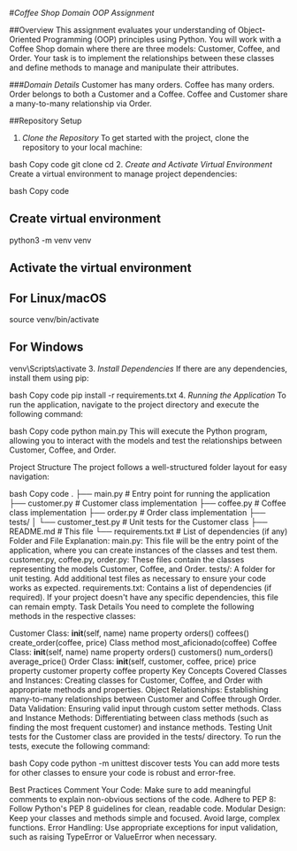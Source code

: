 #*Coffee Shop Domain OOP Assignment*

##Overview
This assignment evaluates your understanding of Object-Oriented Programming (OOP) principles using Python. You will work with a Coffee Shop domain where there are three models: Customer, Coffee, and Order. Your task is to implement the relationships between these classes and define methods to manage and manipulate their attributes.

###*Domain Details*
Customer has many orders.
Coffee has many orders.
Order belongs to both a Customer and a Coffee.
Coffee and Customer share a many-to-many relationship via Order.

##Repository Setup
1. *Clone the Repository*
To get started with the project, clone the repository to your local machine:

bash
Copy code
git clone <your-repo-url>
cd <your-repo-folder>
2. *Create and Activate Virtual Environment*
Create a virtual environment to manage project dependencies:

bash
Copy code
## Create virtual environment
python3 -m venv venv

## Activate the virtual environment
## For Linux/macOS
source venv/bin/activate

## For Windows
venv\Scripts\activate
3. *Install Dependencies*
If there are any dependencies, install them using pip:

bash
Copy code
pip install -r requirements.txt
4. *Running the Application*
To run the application, navigate to the project directory and execute the following command:

bash
Copy code
python main.py
This will execute the Python program, allowing you to interact with the models and test the relationships between Customer, Coffee, and Order.

Project Structure
The project follows a well-structured folder layout for easy navigation:

bash
Copy code
.
├── main.py                # Entry point for running the application
├── customer.py            # Customer class implementation
├── coffee.py              # Coffee class implementation
├── order.py               # Order class implementation
├── tests/
│   └── customer_test.py    # Unit tests for the Customer class
├── README.md              # This file
└── requirements.txt       # List of dependencies (if any)
Folder and File Explanation:
main.py: This file will be the entry point of the application, where you can create instances of the classes and test them.
customer.py, coffee.py, order.py: These files contain the classes representing the models Customer, Coffee, and Order.
tests/: A folder for unit testing. Add additional test files as necessary to ensure your code works as expected.
requirements.txt: Contains a list of dependencies (if required). If your project doesn't have any specific dependencies, this file can remain empty.
Task Details
You need to complete the following methods in the respective classes:

Customer Class:
__init__(self, name)
name property
orders()
coffees()
create_order(coffee, price)
Class method most_aficionado(coffee)
Coffee Class:
__init__(self, name)
name property
orders()
customers()
num_orders()
average_price()
Order Class:
__init__(self, customer, coffee, price)
price property
customer property
coffee property
Key Concepts Covered
Classes and Instances: Creating classes for Customer, Coffee, and Order with appropriate methods and properties.
Object Relationships: Establishing many-to-many relationships between Customer and Coffee through Order.
Data Validation: Ensuring valid input through custom setter methods.
Class and Instance Methods: Differentiating between class methods (such as finding the most frequent customer) and instance methods.
Testing
Unit tests for the Customer class are provided in the tests/ directory. To run the tests, execute the following command:

bash
Copy code
python -m unittest discover tests
You can add more tests for other classes to ensure your code is robust and error-free.

Best Practices
Comment Your Code: Make sure to add meaningful comments to explain non-obvious sections of the code.
Adhere to PEP 8: Follow Python's PEP 8 guidelines for clean, readable code.
Modular Design: Keep your classes and methods simple and focused. Avoid large, complex functions.
Error Handling: Use appropriate exceptions for input validation, such as raising TypeError or ValueError when necessary.
